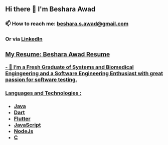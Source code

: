 <h2> Hi there 👋 I'm Beshara Awad </h2>
<h3> 📫 How to reach me: <a href = "mailto: beshara.s.awad@gmail.com"> beshara.s.awad@gmail.com</a> </h3>
<h3> Or via <a href="https://www.linkedin.com/in/beshara-awad-041723214/"> LinkedIn 
<!--     <img src="https://i.stack.imgur.com/gVE0j.png" alt="linkedin"> </a> &nbsp;</h3> -->
<h3> My Resume: <a href= "https://drive.google.com/file/d/1hQlcU8UZNFnvXbLd_ztEs6YzkNosZ5co/view?usp=sharing">Beshara Awad Resume</h3>
- 🔭 I’m a Fresh Graduate of Systems and Biomedical Engingeering and a Software Engineering Enthusiast with great passion for software testing.
<h4>Languages and Technologies :</h4>
<ul>
<li> Java </li> 
<li> Dart </li> 
<li> Flutter </li>
<li> JavaScript </li>
<li> NodeJs </li>
<li> C </li>
</ul>

<!--
**BesharaSafwat/BesharaSAfwat** is a ✨ _special_ ✨ repository because its `README.md` (this file) appears on your GitHub profile.
Here are some ideas to get you started:
- 🔭 I’m currently working on ...
- 🌱 I’m currently learning ...
- 👯 I’m looking to collaborate on ...
- 🤔 I’m looking for help with ...
- 💬 Ask me about ...
- 📫 How to reach me: ...
- 😄 Pronouns: ...
- ⚡ Fun fact: ...
-->
